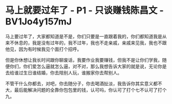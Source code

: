 # 马上就要过年了 - P1 - 只谈赚钱陈昌文 - BV1Jo4y157mJ

马上要过年了，大家都知道是不是，你们只要是一直跟着我的，你们都知道我是从来不休息的，我是没有过年的，我不过年，我也不走亲戚，亲戚来见我，我也不跟他见，因为有时候我见个面打个招呼。

但是你休想让我长时间跟你聊废话，我要作业我要赚钱，但我不是让你们学我，随便你们，你们爱怎么逼就怎么逼，对不对，那么我想告诉大家的就是说，无论你是去给谁过生日谁结婚，你去陪别人玩，谁搬家你去帮别人。

不管干什么你都去，对吧，你去随分子，你去喝酒扯淡，我告诉你其实意义都不大，最后能解决问题的全靠你包包里的钱，认可吗，你认可了打个七不认可了打个九。

